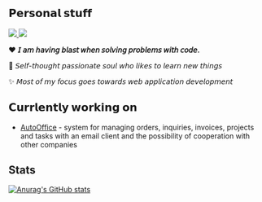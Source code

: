 ## 𝗣𝗲𝗿𝘀𝗼𝗻𝗮𝗹 𝘀𝘁𝘂𝗳𝗳

<p>
  <a href="https://github.com/tee-coding">
    <img src="https://img.shields.io/badge/-@teecoding-%231DA1F2?style=flat-square&logo=twitter&logoColor=ffffff">
  </a>
  <a href="https://github.com/tee-coding">
    <img src="https://img.shields.io/badge/-teecoding-grey?style=flat-square&logo=github&color=black">
  </a>
</p>

❤️ **𝘐 𝘢𝘮 𝘩𝘢𝘷𝘪𝘯𝘨 𝘣𝘭𝘢𝘴𝘵 𝘸𝘩𝘦𝘯 𝘴𝘰𝘭𝘷𝘪𝘯𝘨 𝘱𝘳𝘰𝘣𝘭𝘦𝘮𝘴 𝘸𝘪𝘵𝘩 𝘤𝘰𝘥𝘦.** 

📙 𝘚𝘦𝘭𝘧-𝘵𝘩𝘰𝘶𝘨𝘩𝘵 𝘱𝘢𝘴𝘴𝘪𝘰𝘯𝘢𝘵𝘦 𝘴𝘰𝘶𝘭 𝘸𝘩𝘰 𝘭𝘪𝘬𝘦𝘴 𝘵𝘰 𝘭𝘦𝘢𝘳𝘯 𝘯𝘦𝘸 𝘵𝘩𝘪𝘯𝘨𝘴 

✨ 𝘔𝘰𝘴𝘵 𝘰𝘧 𝘮𝘺 𝘧𝘰𝘤𝘶𝘴 𝘨𝘰𝘦𝘴 𝘵𝘰𝘸𝘢𝘳𝘥𝘴 𝘸𝘦𝘣 𝘢𝘱𝘱𝘭𝘪𝘤𝘢𝘵𝘪𝘰𝘯 𝘥𝘦𝘷𝘦𝘭𝘰𝘱𝘮𝘦𝘯𝘵

## 𝗖𝘂𝗿𝗿𝗹𝗲𝗻𝘁𝗹𝘆 𝘄𝗼𝗿𝗸𝗶𝗻𝗴 𝗼𝗻
- [AutoOffice](https://autooffice.cz/) - system for managing orders, inquiries, invoices, projects and tasks with an email client and the possibility of cooperation with other companies

## Stats

[![Anurag's GitHub stats](https://github-readme-stats.vercel.app/api?username=teecoding&show_icons=true&theme=dracula)](https://github.com/anuraghazra/github-readme-stats)
